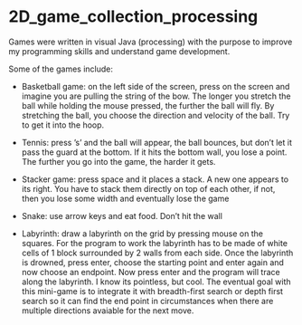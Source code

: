 # 2D_game_collection_processing
Games were written in visual Java (processing) with the purpose to improve my programming skills and understand game development.

Some of the games include:

- Basketball game: on the left side of the screen, press on the screen and imagine you are pulling the string of the bow. The longer you stretch the ball while holding the mouse pressed, the further the ball will fly. By stretching the ball, you choose the direction and velocity of the ball. Try to get it into the hoop.

- Tennis: press ’s’ and the ball will appear, the ball bounces, but don’t let it pass the guard at the bottom. If it hits the bottom wall, you lose a point. The further you go into the game, the harder it gets.

- Stacker game: press space and it places a stack. A new one appears to its right. You have to stack them directly on top of each other, if not, then you lose some width and eventually lose the game

- Snake: use arrow keys and eat food. Don’t hit the wall

- Labyrinth: draw a labyrinth on the grid by pressing mouse on the squares. For the program to work the labyrinth has to be made of white cells of 1 block surrounded by 2 walls from each side. Once the labyrinth is drowned, press enter, choose the starting point and enter again and now choose an endpoint. Now press enter and the program will trace along the labyrinth. I know its pointless, but cool. The eventual goal with this mini-game is to integrate it with breadth-first search or depth first search so it can find the end point in circumstances when there are multiple directions avaiable for the next move.

